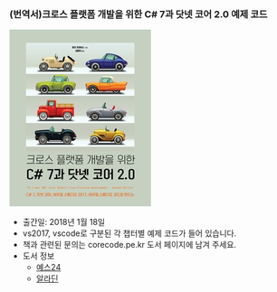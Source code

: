 ### (번역서)크로스 플랫폼 개발을 위한 C# 7과 닷넷 코어 2.0 예제 코드

![](/cover.jpg)

* 출간일: 2018년 1월 18일
* vs2017, vscode로 구분된 각 챕터별 예제 코드가 들어 있습니다.
* 책과 관련된 문의는 corecode.pe.kr 도서 페이지에 남겨 주세요.
* 도서 정보
	* [예스24](http://www.yes24.com/24/goods/57905587)
	* [알라딘](http://www.aladin.co.kr/shop/wproduct.aspx?ItemId=128563714)


